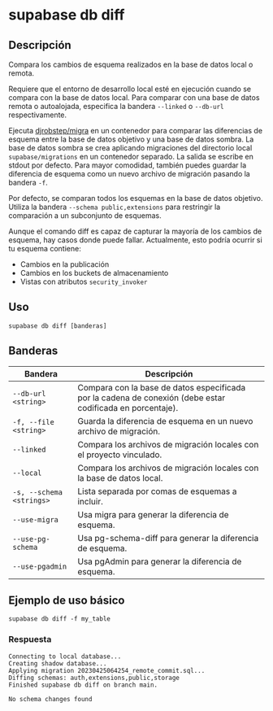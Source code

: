 # supabase db diff

## Descripción

Compara los cambios de esquema realizados en la base de datos local o remota.

Requiere que el entorno de desarrollo local esté en ejecución cuando se compara con la base de datos local. Para comparar con una base de datos remota o autoalojada, especifica la bandera `--linked` o `--db-url` respectivamente.

Ejecuta [djrobstep/migra](https://github.com/djrobstep/migra) en un contenedor para comparar las diferencias de esquema entre la base de datos objetivo y una base de datos sombra. La base de datos sombra se crea aplicando migraciones del directorio local `supabase/migrations` en un contenedor separado. La salida se escribe en stdout por defecto. Para mayor comodidad, también puedes guardar la diferencia de esquema como un nuevo archivo de migración pasando la bandera `-f`.

Por defecto, se comparan todos los esquemas en la base de datos objetivo. Utiliza la bandera `--schema public,extensions` para restringir la comparación a un subconjunto de esquemas.

Aunque el comando diff es capaz de capturar la mayoría de los cambios de esquema, hay casos donde puede fallar. Actualmente, esto podría ocurrir si tu esquema contiene:

- Cambios en la publicación
- Cambios en los buckets de almacenamiento
- Vistas con atributos `security_invoker`

## Uso

```
supabase db diff [banderas]
```

## Banderas

|Bandera|Descripción|
|---|---|
|`--db-url <string>`|Compara con la base de datos especificada por la cadena de conexión (debe estar codificada en porcentaje).|
|`-f, --file <string>`|Guarda la diferencia de esquema en un nuevo archivo de migración.|
|`--linked`|Compara los archivos de migración locales con el proyecto vinculado.|
|`--local`|Compara los archivos de migración locales con la base de datos local.|
|`-s, --schema <strings>`|Lista separada por comas de esquemas a incluir.|
|`--use-migra`|Usa migra para generar la diferencia de esquema.|
|`--use-pg-schema`|Usa pg-schema-diff para generar la diferencia de esquema.|
|`--use-pgadmin`|Usa pgAdmin para generar la diferencia de esquema.|

## Ejemplo de uso básico

```
supabase db diff -f my_table
```

### Respuesta

```
Connecting to local database...
Creating shadow database...
Applying migration 20230425064254_remote_commit.sql...
Diffing schemas: auth,extensions,public,storage
Finished supabase db diff on branch main.

No schema changes found
```
